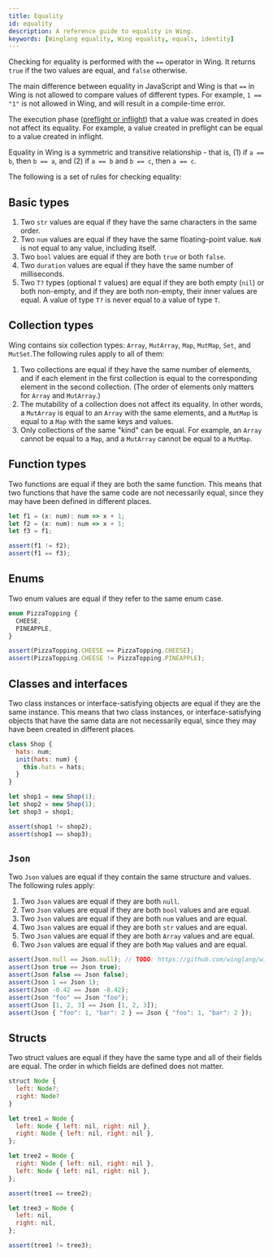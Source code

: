 ```yaml
---
title: Equality
id: equality
description: A reference guide to equality in Wing.
keywords: [Winglang equality, Wing equality, equals, identity]
---
```


Checking for equality is performed with the `==` operator in Wing. It returns `true` if the two values are equal, and `false` otherwise.

The main difference between equality in JavaScript and Wing is that `==` in Wing is not allowed to compare values of different types. For example, `1 == "1"` is not allowed in Wing, and will result in a compile-time error.

The execution phase ([preflight or inflight](../02-core-concepts/01-preflight-and-inflight.md)) that a value was created in does not affect its equality. For example, a value created in preflight can be equal to a value created in inflight.

Equality in Wing is a symmetric and transitive relationship - that is, (1) if `a == b`, then `b == a`, and (2) if `a == b` and `b == c`, then `a == c`.

The following is a set of rules for checking equality:

## Basic types

1. Two `str` values are equal if they have the same characters in the same order.
2. Two `num` values are equal if they have the same floating-point value. `NaN` is not equal to any value, including itself.
3. Two `bool` values are equal if they are both `true` or both `false`.
4. Two `duration` values are equal if they have the same number of milliseconds.
5. Two `T?` types (optional `T` values) are equal if they are both empty (`nil`) or both non-empty, and if they are both non-empty, their inner values are equal. A value of type `T?` is never equal to a value of type `T`.

## Collection types

Wing contains six collection types: `Array`, `MutArray`, `Map`, `MutMap`, `Set`, and `MutSet`.The following rules apply to all of them:

1. Two collections are equal if they have the same number of elements, and if each element in the first collection is equal to the corresponding element in the second collection. (The order of elements only matters for `Array` and `MutArray`.)
2. The mutability of a collection does not affect its equality. In other words, a `MutArray` is equal to an `Array` with the same elements, and a `MutMap` is equal to a `Map` with the same keys and values.
3. Only collections of the same "kind" can be equal. For example, an `Array` cannot be equal to a `Map`, and a `MutArray` cannot be equal to a `MutMap`.

## Function types

Two functions are equal if they are both the same function. This means that two functions that have the same code are not necessarily equal, since they may have been defined in different places.

```js
let f1 = (x: num): num => x + 1;
let f2 = (x: num): num => x + 1;
let f3 = f1;

assert(f1 != f2);
assert(f1 == f3);
```

## Enums

Two enum values are equal if they refer to the same enum case.

```js
enum PizzaTopping {
  CHEESE,
  PINEAPPLE,
}

assert(PizzaTopping.CHEESE == PizzaTopping.CHEESE);
assert(PizzaTopping.CHEESE != PizzaTopping.PINEAPPLE);
```

## Classes and interfaces

Two class instances or interface-satisfying objects are equal if they are the same instance. This means that two class instances, or interface-satisfying objects that have the same data are not necessarily equal, since they may have been created in different places.

```js
class Shop {
  hats: num;
  init(hats: num) {
    this.hats = hats;
  }
}

let shop1 = new Shop(1);
let shop2 = new Shop(1);
let shop3 = shop1;

assert(shop1 != shop2);
assert(shop1 == shop3);
```

## `Json`

Two `Json` values are equal if they contain the same structure and values. The following rules apply:

1. Two `Json` values are equal if they are both `null`.
2. Two `Json` values are equal if they are both `bool` values and are equal.
3. Two `Json` values are equal if they are both `num` values and are equal.
4. Two `Json` values are equal if they are both `str` values and are equal.
5. Two `Json` values are equal if they are both `Array` values and are equal.
6. Two `Json` values are equal if they are both `Map` values and are equal.

```js
assert(Json.null == Json.null); // TODO: https://github.com/winglang/wing/issues/1819
assert(Json true == Json true);
assert(Json false == Json false);
assert(Json 1 == Json 1);
assert(Json -0.42 == Json -0.42);
assert(Json "foo" == Json "foo");
assert(Json [1, 2, 3] == Json [1, 2, 3]);
assert(Json { "foo": 1, "bar": 2 } == Json { "foo": 1, "bar": 2 });
```

## Structs

Two struct values are equal if they have the same type and all of their fields are equal. The order in which fields are defined does not matter.

```js
struct Node {
  left: Node?;
  right: Node?
}

let tree1 = Node {
  left: Node { left: nil, right: nil },
  right: Node { left: nil, right: nil },
};

let tree2 = Node {
  right: Node { left: nil, right: nil },
  left: Node { left: nil, right: nil },
};

assert(tree1 == tree2);

let tree3 = Node {
  left: nil,
  right: nil,
};

assert(tree1 != tree3);
```
